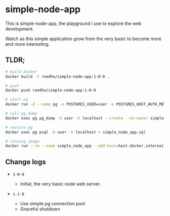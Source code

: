 # simple-node-app

This is simple-node-app, the playground i use to explore the web development.

Watch as this simple application grow from the very basic to become more and more interesting.

## TLDR;

```bash
# build docker
docker build -t reedho/simple-node-app:1-0-0 .

# push
docker push reedho/simple-node-app:1-0-0

# start pg
docker run -d --name pg -e POSTGRES_USER=user -e POSTGRES_HOST_AUTH_METHOD=trust -p 5432:5432 postgres

# call pg_dump
docker exec pg pg_dump -U user -h localhost --create --no-owner simple_node_app > simple_node_app.sql

# restore pg
docker exec pg psql -U user -h localhost < simple_node_app.sql

# running image
docker run --rm --name simple_node_app --add-host=host.docker.internal:host-gateway reedho/simple-node-app:1-1-0
```


## Change logs

- `1-0-0`
  - Initial, the very basic node web server.

- `1-1-0`
  - Use simple pg connection pool
  - Graceful shutdown
